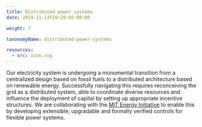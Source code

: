```yaml
---
title: Distributed power systems
date: 2019-11-13T19:29:02-08:00

weight: 7

taxonomyName: distributed-power-systems

resources:
  - src: icon.svg
---
```

Our electricity system is undergoing a monumental transition from a centralized design based on fossil fuels to a distributed architecture based on renewable energy. Successfully navigating this requires reconceiving the grid as a distributed system, able to coordinate diverse resources and influence the deployment of capital by setting up appropriate incentive structures. We are collaborating with the [MIT Energy Initiative](https://energy.mit.edu/) to enable this by developing extensible, upgradable and formally verified controls for flexible power systems.
